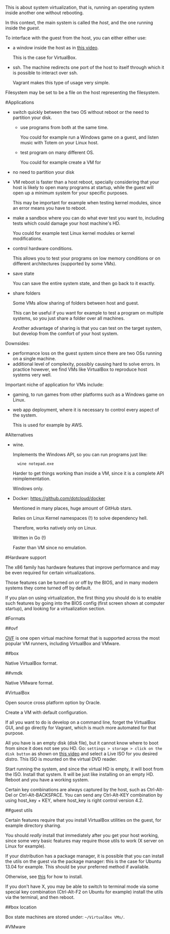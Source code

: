 This is about system virtualization, that is, running an operating system inside another one without rebooting.

In this context, the main system is called the *host*, and the one running inside the *guest*.

To interface with the guest from the host, you can either either use:

- a window inside the host as in [this video](http://www.youtube.com/watch?feature=player_detailpage&v=hK-oggHEetc&t=723).

    This is the case for VirtualBox.

- ssh. The machine redirects one port of the host to itself through which it is possible to interact over ssh.

    Vagrant makes this type of usage very simple.

Filesystem may be set to be a file on the host representing the filesystem.

#Applications

- switch quickly between the two OS without reboot or the need to partition your disk.

    - use programs from both at the same time.

        You could for example run a Windows game on a guest,
        and listen music with Totem on your Linux host.

    - test program on many different OS.

        You could for example create a VM for

- no need to partition your disk

- VM reboot is faster than a host reboot, specially considering that your host is likely to open many programs at startup, while the guest will open up a minimum system for your specific purposes.

    This may be important for example when testing kernel modules, since an error
    means you have to reboot.

- make a sandbox where you can do what ever test you want to, including tests which could damage your host machine's HD.

    You could for example test Linux kernel modules or kernel modifications.

- control hardware conditions.

    This allows you to test your programs on low memory conditions or on different architectures (supported by some VMs).

- save state

    You can save the entire system state, and then go back to it exactly.

- share folders

    Some VMs allow sharing of folders between host and guest.

    This can be useful if you want for example to test a program on multiple systems, so you just share a folder over all machines.

    Another advantage of sharing is that you can test on the target system, but develop from the comfort of your host system.

Downsides:

- performance loss on the guest system since there are two OSs running on a single machine.
- additional level of complexity, possibly causing hard to solve errors. In practice however, we find VMs like VirtualBox to reproduce host systems very well.

Important niche of application for VMs include:

- gaming, to run games from other platforms such as a Windows game on Linux.
- web app deployment, where it is necessary to control every aspect of the system.

    This is used for example by AWS.

#Alternatives

- wine.

    Implements the Windows API, so you can run programs just like:

        wine notepad.exe

    Harder to get things working than inside a VM, since it is a complete API reimplementation.

    Windows only.

- Docker: <https://github.com/dotcloud/docker>

    Mentioned in many places, huge amount of GitHub stars.

    Relies on Linux Kernel namespaces (!) to solve dependency hell.

    Therefore, works natively only on Linux.

    Written in Go (!)

    Faster than VM since no emulation.

#Hardware support

The x86 family has hardware features that improve performance and may be even required for certain virtualizations.

Those features can be turned on or off by the BIOS, and in many modern systems they come turned off by default.

If you plan on using virtualization, the first thing you should do is to enable such features by going into the BIOS config (first screen shown at computer startup), and looking for a virtualization section.

#Formats

##ovf

[OVF](http://en.wikipedia.org/wiki/Open_Virtualization_Format) is one open virtual machine format that is supported across the most popular VM runners, including VirtualBox and VMware.

##box

Native VirtualBox format.

##vmdk

Native VMware format.

#VirtualBox

Open source cross platform option by Oracle.

Create a VM with default configuration.

If all you want to do is develop on a command line, forget the VirtualBox GUI, and go directly for Vagrant, which is much more automated for that purpose.

All you have is an empty disk (disk file), but it cannot know where to boot from since it does not see you HD. Go: `settings > storage > click on the disk button` as shown on [this video](http://www.youtube.com/watch?feature=player_detailpage&v=hK-oggHEetc&t=538) and select a Live ISO for you desired distro. This ISO is mounted on the virtual DVD reader.

Start running the system, and since the virtual HD is empty, it will boot from the ISO. Install that system. It will be just like installing on an empty HD. Reboot and you have a working system.

Certain key combinations are always captured by the host, such as Ctrl-Alt-Del or Ctrl-Alt-BACKSPACE. You can send any Ctrl-Alt-KEY combination by using host_key + KEY, where host_key is right control version 4.2.

##guest utils

Certain features require that you install VirtualBox utilities on the guest, for example directory sharing.

You should *really* install that immediately after you get your host working, since some very basic features may require those utils to work (X server on Linux for example).

If your distribution has a package manager, it is possible that you can install the utils on the guest via the package manager: this is the case for Ubuntu 13.04 for example. This should be your preferred method if available.

Otherwise, see [this](http://www.virtualbox.org/manual/ch04.html#idp11306688) for how to install.

If you don't have X, you may be able to switch to terminal mode via some special key combination (Ctrl-Alt-F2 on Ubuntu for example) install the utils via the terminal, and then reboot.

##box location

Box state machines are stored under: `~/VirtualBox VMs/`.

#VMware
